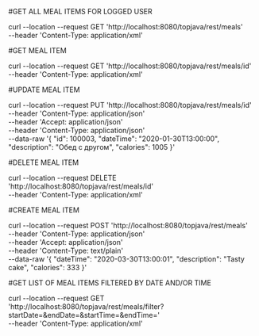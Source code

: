 #GET ALL MEAL ITEMS FOR LOGGED USER 

curl --location --request GET 'http://localhost:8080/topjava/rest/meals' \
                                   --header 'Content-Type: application/xml'

#GET MEAL ITEM

curl --location --request GET 'http://localhost:8080/topjava/rest/meals/id' \
--header 'Content-Type: application/xml'


#UPDATE MEAL ITEM 

curl --location --request PUT 'http://localhost:8080/topjava/rest/meals/id' \
--header 'Content-Type: application/json' \
--header 'Accept: application/json' \
--header 'Content-Type: application/json' \
--data-raw '{
		"id": 100003,
        "dateTime": "2020-01-30T13:00:00",
        "description": "Обед с другом",
        "calories": 1005
}'


#DELETE MEAL ITEM 

curl --location --request DELETE 'http://localhost:8080/topjava/rest/meals/id' \
--header 'Content-Type: application/xml'



#CREATE MEAL ITEM

curl --location --request POST 'http://localhost:8080/topjava/rest/meals' \
--header 'Content-Type: application/json' \
--header 'Accept: application/json' \
--header 'Content-Type: text/plain' \
--data-raw '{
        "dateTime": "2020-03-30T13:00:01",
        "description": "Tasty cake",
        "calories": 333
}'


#GET LIST OF MEAL ITEMS FILTERED BY DATE AND/OR TIME

curl --location --request GET 'http://localhost:8080/topjava/rest/meals/filter?startDate=&endDate=&startTime=&endTime=' \
--header 'Content-Type: application/xml'
